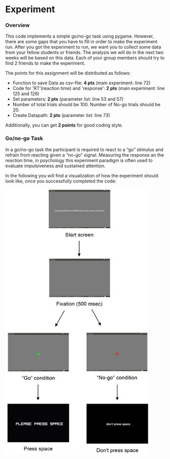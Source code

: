# Experiment

### Overview

This code implements a simple go/no-go task using pygame. However, there are some gaps that you have to fill in order to make the experiment run. After you got the experiment to run, we want you to collect some data from your fellow students or friends. The analysis we will do in the next two weeks will be based on this data. Each of your group members should try to find 2 friends to make the experiment.

The points for this assignment will be distributed as follows:
- Function to save Data as csv-file: **4 pts** (main experiment: line 72)
- Code for 'RT'(reaction time) and 'response': **2 pts** (main experiment: line 125 and 126)
- Set parameters: **2 pts** (parameter list: line 53 and 57)
- Number of total trials should be 100. Number of No-go trials should be 20.
- Create Datapath: **2 pts** (parameter list: line 73)

Additionally, you can get **2 points** for good coding style.

### Go/no-go Task

In a go/no-go task the participant is required to react to a “go” stimulus and refrain from reacting given a “no-go” signal. Measuring the response an the reaction time, in psychology this experiment paradigm is often used to evaluate impulsiveness and sustained attention.

In the following you will find a visualization of how the experiment should look like, once you successfully completed the code:

<img src="go-nogo.png" alt="drawing" width="450"/>
